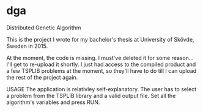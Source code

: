 # dga
Distributed Genetic Algorithm

This is the project I wrote for my bachelor's thesis at University of Skövde, Sweden in 2015.

At the moment, the code is missing. I must've deleted it for some reason... I'll get to re-upload it shortly. I just had access to the compiled product and a few TSPLIB problems at the moment, so they'll have to do till I can upload the rest of the project again.

USAGE
The application is relativley self-explanatory. The user has to select a problem from the TSPLIB library and a valid output file. Set all the algorithm's variables and press RUN.
